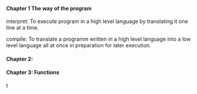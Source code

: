 #### Chapter 1  The way of the program

interpret:
    To execute program in a high level language by translating it one line at a time.

compile:
    To translate a programm written in a high level language into a low level language all at once in preparation for later execution.


#### Chapter 2: 


#### Chapter 3: Functions

t
